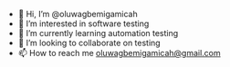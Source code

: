 - 👋 Hi, I’m @oluwagbemigamicah
- 👀 I’m interested in software testing
- 🌱 I’m currently learning automation testing
- 💞️ I’m looking to collaborate on testing
- 📫 How to reach me oluwagbemigamicah@gmail.com

<!---
oluwagbemigamicah/oluwagbemigamicah is a ✨ special ✨ repository because its `README.md` (this file) appears on your GitHub profile.
You can click the Preview link to take a look at your changes.
--->
